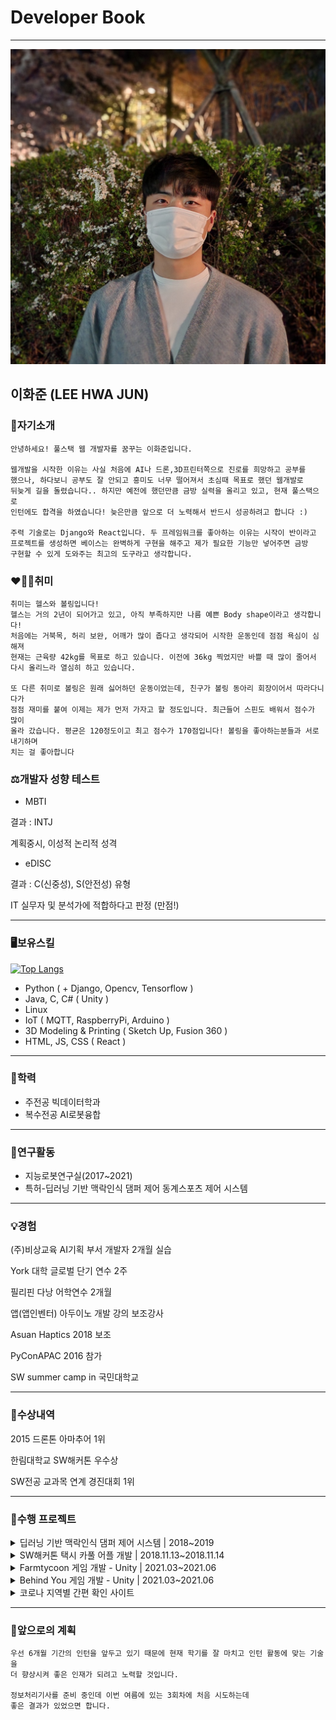 # Developer Book

---

<img src="src/profile.jpg">

## 이화준 (LEE HWA JUN)

### 👋자기소개

```
안녕하세요! 풀스택 웹 개발자를 꿈꾸는 이화준입니다.

웹개발을 시작한 이유는 사실 처음에 AI나 드론,3D프린터쪽으로 진로를 희망하고 공부를
했으나, 하다보니 공부도 잘 안되고 흥미도 너무 떨어져서 초심때 목표로 했던 웹개발로 
뒤늦게 길을 돌렸습니다.. 하지만 예전에 했던만큼 금방 실력을 올리고 있고, 현재 풀스택으로
인턴에도 합격을 하였습니다! 늦은만큼 앞으로 더 노력해서 반드시 성공하려고 합니다 :)

주력 기술로는 Django와 React입니다. 두 프레임워크를 좋아하는 이유는 시작이 반이라고
프로젝트를 생성하면 베이스는 완벽하게 구현을 해주고 제가 필요한 기능만 넣어주면 금방
구현할 수 있게 도와주는 최고의 도구라고 생각합니다.
```

### ❤️💪🎳취미

```
취미는 헬스와 볼링입니다!
헬스는 거의 2년이 되어가고 있고, 아직 부족하지만 나름 예쁜 Body shape이라고 생각합니다!
처음에는 거북목, 허리 보완, 어깨가 많이 좁다고 생각되어 시작한 운동인데 점점 욕심이 심해져
현재는 근육량 42kg를 목표로 하고 있습니다. 이전에 36kg 찍었지만 바쁠 때 많이 줄어서
다시 올리느라 열심히 하고 있습니다.

또 다른 취미로 볼링은 원래 싫어하던 운동이었는데, 친구가 볼링 동아리 회장이어서 따라다니다가
점점 재미를 붙여 이제는 제가 먼저 가자고 할 정도입니다. 최근들어 스핀도 배워서 점수가 많이
올라 갔습니다. 평균은 120정도이고 최고 점수가 170점입니다! 볼링을 좋아하는분들과 서로 내기하며
치는 걸 좋아합니다 
```

### ⚖️개발자 성향 테스트

- MBTI

결과 : INTJ

계획중시, 이성적 논리적 성격

- eDISC

결과 : C(신중성), S(안전성) 유형

IT 실무자 및 분석가에 적합하다고 판정 (만점!)

---

### 🖥️보유스킬
[![Top Langs](https://github-readme-stats.vercel.app/api/top-langs/?username=whdrjs2626&layout=compact)](https://github.com/anuraghazra/github-readme-stats)
- Python ( + Django, Opencv, Tensorflow )
- Java, C, C# ( Unity )
- Linux
- IoT ( MQTT, RaspberryPi, Arduino )
- 3D Modeling & Printing ( Sketch Up, Fusion 360 )
- HTML, JS, CSS ( React )

---

### 🏫학력

- 주전공 빅데이터학과
- 복수전공 AI로봇융합

---

### 🥼연구활동

- 지능로봇연구실(2017~2021)
- 특허-딥러닝 기반 맥락인식 댐퍼 제어 동계스포츠 제어 시스템

---

### 💡경험

(주)비상교육 AI기획 부서 개발자 2개월 실습

York 대학 글로벌 단기 연수 2주

필리핀 다낭 어학연수 2개월

앱(앱인벤터) 아두이노 개발 강의 보조강사

Asuan Haptics 2018 보조

PyConAPAC 2016 참가

SW summer camp in 국민대학교

---

### 🥇수상내역

2015 드론톤 아마추어 1위

한림대학교 SW해커톤 우수상

SW전공 교과목 연계 경진대회 1위

---

### 💾수행 프로젝트

<details markdown="3">
<summary>딥러닝 기반 맥락인식 댐퍼 제어 시스템 | 2018~2019</summary>

- 프로젝트 목표 : 장애인 스키 선수를 위한 댐퍼 자동 제어 시스템
- 역할 : 위치, 기울기 센서가 있는 데이터 수집용 기기를 제작하고 스키장에서 직접 운행하며 데이터를 수집, 댐퍼 제어용 기기를 제작하는데 기여하며 케이스 모델링
<img src="src/img1.png">
<img src="src/img2.png">
</details>

<details markdown="3">
<summary>SW해커톤 택시 카풀 어플 개발 | 2018.11.13~2018.11.14</summary>

- 프로젝트 목표 : 24시간 내에 개발을 하며 택시비 부담을 줄이기 위해 목적지가 같은 사람을 모아 택시를 같이 탈 수 있게하는 서비스
- 역할 : 카풀 그룹 생성 이벤트 및 기타 백앤드+프론트
- <a href="https://github.com/Lee-Hwa-Jun/Taxi">Git Hub Link</a>
<img src="src/img3.png">
<img src="src/img4.jpg">
</details>

<details markdown="3">
<summary>Farmtycoon 게임 개발 - Unity | 2021.03~2021.06</summary>

- 프로젝트 목표 : 힐링을 위한 가상현실 기반 농작 타이쿤 게임
- 역할 : 플레이어 이벤트부터 농작물 이벤트, 모든 에셋 관리 등 전반적인 부분 기여
- <a href="https://www.youtube.com/embed/RFCvK_KgxNU">Youtube Link</a>
- <a href="https://github.com/Lee-Hwa-Jun/Farm_tycoon">Git Hub Link</a>
<img src="src/img5.png">
  
</details>

<details markdown="3">
<summary>Behind You 게임 개발 - Unity | 2021.03~2021.06</summary>

- 프로젝트 목표 : VR기반  생존 런닝 게임
- 역할 : 모든 기능 개인 개발
- <a href="https://www.youtube.com/embed/S2j2F9yD7tk">Youtube Link</a>
- <a href="https://github.com/Lee-Hwa-Jun/UnityVR_running-game">Git Hub Link</a>
<img src="src/img6.png">
  
</details>

<details markdown="3">
<summary>코로나 지역별 간편 확인 사이트</summary>

- 프로젝트 목표 : 지역별로 코로나 단계를 확인하고, 지역 뉴스와 확진자를 한 홈페이지에서 전부 확인이 가능한 웹 서버
- 역할 : Django백앤드 기능 및 프론트 일부 담당

- <a href="https://www.youtube.com/embed/VhAoHQ4-FvU">Youtube Link</a>
- <a href="https://github.com/Lee-Hwa-Jun/Corona_korea_keep-distance">Git Hub Link</a>
</details>

---

### 📆앞으로의 계획

```
우선 6개월 기간의 인턴을 앞두고 있기 때문에 현재 학기를 잘 마치고 인턴 활동에 맞는 기술을
더 향상시켜 좋은 인재가 되려고 노력할 것입니다.

정보처리기사를 준비 중인데 이번 여름에 있는 3회차에 처음 시도하는데 
좋은 결과가 있었으면 합니다.
```
